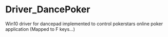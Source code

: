 # Driver_DancePoker
Win10 driver for dancepad implemented to control pokerstars online poker application (Mapped to F keys...)
